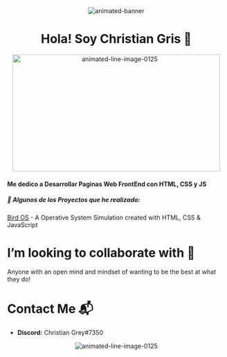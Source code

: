 <div align="center"><img src="https://www.animatedimages.org/data/media/562/animated-line-image-0125.gif" border="0" alt="animated-banner" /></div>

<h1 align="center"> Hola! Soy Christian Gris 👋 </h1>

<div align="center" ><img width="480" height="270" src="https://media.giphy.com/media/836HiJc7pgzy8iNXCn/giphy.gif" border="0" alt="animated-line-image-0125" /></div>

#### Me dedico a Desarrollar Paginas Web FrontEnd con HTML, CSS y JS


##### :closed_book: Algunos de los Proyectos que he realizado: 
[Bird OS](https://github.com/ChristianGris/Bird-OS) - A Operative System Simulation created with HTML, CSS & JavaScript


# I’m looking to collaborate with :crystal_ball:
Anyone with an open mind and mindset of wanting to be the best at what they do!


# Contact Me :mailbox_with_mail:
* **Discord:** Christian Grey#7350

<div align="center"><img src="https://www.animatedimages.org/data/media/562/animated-line-image-0125.gif" border="0" alt="animated-line-image-0125" /></div>




<!--
**ChristianGris/ChristianGris** is a ✨ _special_ ✨ repository because its `README.md` (this file) appears on your GitHub profile.

Here are some ideas to get you started:

- 🔭 I’m currently working on ...
- 🌱 I’m currently learning ...
- 👯 I’m looking to collaborate on ...
- 🤔 I’m looking for help with ...
- 💬 Ask me about ...
- 📫 How to reach me: ...
- 😄 Pronouns: ...
- ⚡ Fun fact: ...
-->

